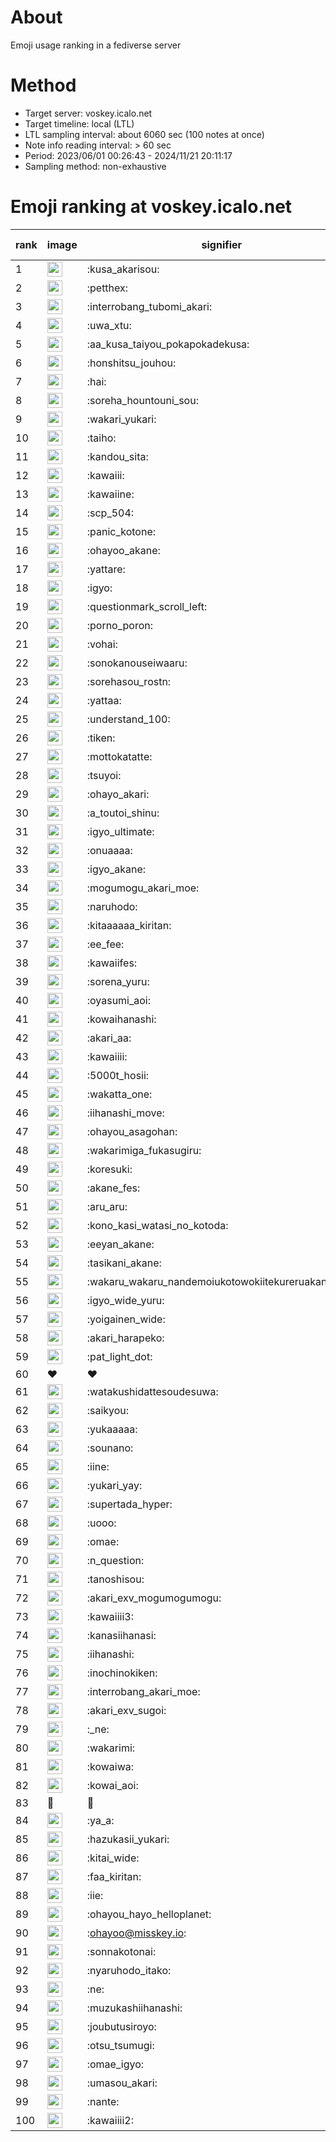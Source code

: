 # About
Emoji usage ranking in a fediverse server

# Method
- Target server: voskey.icalo.net
- Target timeline: local (LTL)
- LTL sampling interval: about 6060 sec (100 notes at once)
- Note info reading interval: > 60 sec
- Period: 2023/06/01 00:26:43 - 2024/11/21 20:11:17 
- Sampling method: non-exhaustive

# Emoji ranking at voskey.icalo.net

|rank|image|signifier|type|frequency score|
|----|----|----|----|----|
|1|<img height="24" src="https://voskey.icalo.net/emoji/kusa_akarisou.webp">|:kusa_akarisou:|custom|34719|
|2|<img height="24" src="https://voskey.icalo.net/emoji/petthex.webp">|:petthex:|custom|27330|
|3|<img height="24" src="https://voskey.icalo.net/emoji/interrobang_tubomi_akari.webp">|:interrobang_tubomi_akari:|custom|14229|
|4|<img height="24" src="https://voskey.icalo.net/emoji/uwa_xtu.webp">|:uwa_xtu:|custom|12475|
|5|<img height="24" src="https://voskey.icalo.net/emoji/aa_kusa_taiyou_pokapokadekusa.webp">|:aa_kusa_taiyou_pokapokadekusa:|custom|11186|
|6|<img height="24" src="https://voskey.icalo.net/emoji/honshitsu_jouhou.webp">|:honshitsu_jouhou:|custom|10039|
|7|<img height="24" src="https://voskey.icalo.net/emoji/hai.webp">|:hai:|custom|8568|
|8|<img height="24" src="https://voskey.icalo.net/emoji/soreha_hountouni_sou.webp">|:soreha_hountouni_sou:|custom|7434|
|9|<img height="24" src="https://voskey.icalo.net/emoji/wakari_yukari.webp">|:wakari_yukari:|custom|7117|
|10|<img height="24" src="https://voskey.icalo.net/emoji/taiho.webp">|:taiho:|custom|6933|
|11|<img height="24" src="https://voskey.icalo.net/emoji/kandou_sita.webp">|:kandou_sita:|custom|6734|
|12|<img height="24" src="https://voskey.icalo.net/emoji/kawaiii.webp">|:kawaiii:|custom|6547|
|13|<img height="24" src="https://voskey.icalo.net/emoji/kawaiine.webp">|:kawaiine:|custom|6107|
|14|<img height="24" src="https://voskey.icalo.net/emoji/scp_504.webp">|:scp_504:|custom|5961|
|15|<img height="24" src="https://voskey.icalo.net/emoji/panic_kotone.webp">|:panic_kotone:|custom|5333|
|16|<img height="24" src="https://voskey.icalo.net/emoji/ohayoo_akane.webp">|:ohayoo_akane:|custom|4895|
|17|<img height="24" src="https://voskey.icalo.net/emoji/yattare.webp">|:yattare:|custom|4890|
|18|<img height="24" src="https://voskey.icalo.net/emoji/igyo.webp">|:igyo:|custom|4841|
|19|<img height="24" src="https://voskey.icalo.net/emoji/questionmark_scroll_left.webp">|:questionmark_scroll_left:|custom|4727|
|20|<img height="24" src="https://voskey.icalo.net/emoji/porno_poron.webp">|:porno_poron:|custom|4525|
|21|<img height="24" src="https://voskey.icalo.net/emoji/vohai.webp">|:vohai:|custom|4367|
|22|<img height="24" src="https://voskey.icalo.net/emoji/sonokanouseiwaaru.webp">|:sonokanouseiwaaru:|custom|4356|
|23|<img height="24" src="https://voskey.icalo.net/emoji/sorehasou_rostn.webp">|:sorehasou_rostn:|custom|4301|
|24|<img height="24" src="https://voskey.icalo.net/emoji/yattaa.webp">|:yattaa:|custom|4031|
|25|<img height="24" src="https://voskey.icalo.net/emoji/understand_100.webp">|:understand_100:|custom|3812|
|26|<img height="24" src="https://voskey.icalo.net/emoji/tiken.webp">|:tiken:|custom|3763|
|27|<img height="24" src="https://voskey.icalo.net/emoji/mottokatatte.webp">|:mottokatatte:|custom|3717|
|28|<img height="24" src="https://voskey.icalo.net/emoji/tsuyoi.webp">|:tsuyoi:|custom|3710|
|29|<img height="24" src="https://voskey.icalo.net/emoji/ohayo_akari.webp">|:ohayo_akari:|custom|3635|
|30|<img height="24" src="https://voskey.icalo.net/emoji/a_toutoi_shinu.webp">|:a_toutoi_shinu:|custom|3535|
|31|<img height="24" src="https://voskey.icalo.net/emoji/igyo_ultimate.webp">|:igyo_ultimate:|custom|3318|
|32|<img height="24" src="https://voskey.icalo.net/emoji/onuaaaa.webp">|:onuaaaa:|custom|3266|
|33|<img height="24" src="https://voskey.icalo.net/emoji/igyo_akane.webp">|:igyo_akane:|custom|3056|
|34|<img height="24" src="https://voskey.icalo.net/emoji/mogumogu_akari_moe.webp">|:mogumogu_akari_moe:|custom|3027|
|35|<img height="24" src="https://voskey.icalo.net/emoji/naruhodo.webp">|:naruhodo:|custom|3000|
|36|<img height="24" src="https://voskey.icalo.net/emoji/kitaaaaaa_kiritan.webp">|:kitaaaaaa_kiritan:|custom|2999|
|37|<img height="24" src="https://voskey.icalo.net/emoji/ee_fee.webp">|:ee_fee:|custom|2963|
|38|<img height="24" src="https://voskey.icalo.net/emoji/kawaiifes.webp">|:kawaiifes:|custom|2897|
|39|<img height="24" src="https://voskey.icalo.net/emoji/sorena_yuru.webp">|:sorena_yuru:|custom|2871|
|40|<img height="24" src="https://voskey.icalo.net/emoji/oyasumi_aoi.webp">|:oyasumi_aoi:|custom|2825|
|41|<img height="24" src="https://voskey.icalo.net/emoji/kowaihanashi.webp">|:kowaihanashi:|custom|2802|
|42|<img height="24" src="https://voskey.icalo.net/emoji/akari_aa.webp">|:akari_aa:|custom|2652|
|43|<img height="24" src="https://voskey.icalo.net/emoji/kawaiiii.webp">|:kawaiiii:|custom|2633|
|44|<img height="24" src="https://voskey.icalo.net/emoji/5000t_hosii.webp">|:5000t_hosii:|custom|2620|
|45|<img height="24" src="https://voskey.icalo.net/emoji/wakatta_one.webp">|:wakatta_one:|custom|2536|
|46|<img height="24" src="https://voskey.icalo.net/emoji/iihanashi_move.webp">|:iihanashi_move:|custom|2516|
|47|<img height="24" src="https://voskey.icalo.net/emoji/ohayou_asagohan.webp">|:ohayou_asagohan:|custom|2495|
|48|<img height="24" src="https://voskey.icalo.net/emoji/wakarimiga_fukasugiru.webp">|:wakarimiga_fukasugiru:|custom|2488|
|49|<img height="24" src="https://voskey.icalo.net/emoji/koresuki.webp">|:koresuki:|custom|2486|
|50|<img height="24" src="https://voskey.icalo.net/emoji/akane_fes.webp">|:akane_fes:|custom|2463|
|51|<img height="24" src="https://voskey.icalo.net/emoji/aru_aru.webp">|:aru_aru:|custom|2447|
|52|<img height="24" src="https://voskey.icalo.net/emoji/kono_kasi_watasi_no_kotoda.webp">|:kono_kasi_watasi_no_kotoda:|custom|2378|
|53|<img height="24" src="https://voskey.icalo.net/emoji/eeyan_akane.webp">|:eeyan_akane:|custom|2378|
|54|<img height="24" src="https://voskey.icalo.net/emoji/tasikani_akane.webp">|:tasikani_akane:|custom|2358|
|55|<img height="24" src="https://voskey.icalo.net/emoji/wakaru_wakaru_nandemoiukotowokiitekureruakanetyan.webp">|:wakaru_wakaru_nandemoiukotowokiitekureruakanetyan:|custom|2275|
|56|<img height="24" src="https://voskey.icalo.net/emoji/igyo_wide_yuru.webp">|:igyo_wide_yuru:|custom|2242|
|57|<img height="24" src="https://voskey.icalo.net/emoji/yoigainen_wide.webp">|:yoigainen_wide:|custom|2238|
|58|<img height="24" src="https://voskey.icalo.net/emoji/akari_harapeko.webp">|:akari_harapeko:|custom|2235|
|59|<img height="24" src="https://voskey.icalo.net/emoji/pat_light_dot.webp">|:pat_light_dot:|custom|2234|
|60|❤|❤|unicode|2203|
|61|<img height="24" src="https://voskey.icalo.net/emoji/watakushidattesoudesuwa.webp">|:watakushidattesoudesuwa:|custom|2193|
|62|<img height="24" src="https://voskey.icalo.net/emoji/saikyou.webp">|:saikyou:|custom|2191|
|63|<img height="24" src="https://voskey.icalo.net/emoji/yukaaaaa.webp">|:yukaaaaa:|custom|2148|
|64|<img height="24" src="https://voskey.icalo.net/emoji/sounano.webp">|:sounano:|custom|2037|
|65|<img height="24" src="https://voskey.icalo.net/emoji/iine.webp">|:iine:|custom|1964|
|66|<img height="24" src="https://voskey.icalo.net/emoji/yukari_yay.webp">|:yukari_yay:|custom|1921|
|67|<img height="24" src="https://voskey.icalo.net/emoji/supertada_hyper.webp">|:supertada_hyper:|custom|1918|
|68|<img height="24" src="https://voskey.icalo.net/emoji/uooo.webp">|:uooo:|custom|1912|
|69|<img height="24" src="https://voskey.icalo.net/emoji/omae.webp">|:omae:|custom|1888|
|70|<img height="24" src="https://voskey.icalo.net/emoji/n_question.webp">|:n_question:|custom|1884|
|71|<img height="24" src="https://voskey.icalo.net/emoji/tanoshisou.webp">|:tanoshisou:|custom|1853|
|72|<img height="24" src="https://voskey.icalo.net/emoji/akari_exv_mogumogumogu.webp">|:akari_exv_mogumogumogu:|custom|1823|
|73|<img height="24" src="https://voskey.icalo.net/emoji/kawaiiii3.webp">|:kawaiiii3:|custom|1755|
|74|<img height="24" src="https://voskey.icalo.net/emoji/kanasiihanasi.webp">|:kanasiihanasi:|custom|1750|
|75|<img height="24" src="https://voskey.icalo.net/emoji/iihanashi.webp">|:iihanashi:|custom|1719|
|76|<img height="24" src="https://voskey.icalo.net/emoji/inochinokiken.webp">|:inochinokiken:|custom|1690|
|77|<img height="24" src="https://voskey.icalo.net/emoji/interrobang_akari_moe.webp">|:interrobang_akari_moe:|custom|1676|
|78|<img height="24" src="https://voskey.icalo.net/emoji/akari_exv_sugoi.webp">|:akari_exv_sugoi:|custom|1669|
|79|<img height="24" src="https://voskey.icalo.net/emoji/_ne.webp">|:_ne:|custom|1665|
|80|<img height="24" src="https://voskey.icalo.net/emoji/wakarimi.webp">|:wakarimi:|custom|1657|
|81|<img height="24" src="https://voskey.icalo.net/emoji/kowaiwa.webp">|:kowaiwa:|custom|1654|
|82|<img height="24" src="https://voskey.icalo.net/emoji/kowai_aoi.webp">|:kowai_aoi:|custom|1623|
|83|🤔|🤔|unicode|1618|
|84|<img height="24" src="https://voskey.icalo.net/emoji/ya_a.webp">|:ya_a:|custom|1601|
|85|<img height="24" src="https://voskey.icalo.net/emoji/hazukasii_yukari.webp">|:hazukasii_yukari:|custom|1599|
|86|<img height="24" src="https://voskey.icalo.net/emoji/kitai_wide.webp">|:kitai_wide:|custom|1597|
|87|<img height="24" src="https://voskey.icalo.net/emoji/faa_kiritan.webp">|:faa_kiritan:|custom|1568|
|88|<img height="24" src="https://voskey.icalo.net/emoji/iie.webp">|:iie:|custom|1562|
|89|<img height="24" src="https://voskey.icalo.net/emoji/ohayou_hayo_helloplanet.webp">|:ohayou_hayo_helloplanet:|custom|1541|
|90|<img height="24" src="https://voskey.icalo.net/emoji/ohayoo.webp">|:ohayoo@misskey.io:|custom|1509|
|91|<img height="24" src="https://voskey.icalo.net/emoji/sonnakotonai.webp">|:sonnakotonai:|custom|1503|
|92|<img height="24" src="https://voskey.icalo.net/emoji/nyaruhodo_itako.webp">|:nyaruhodo_itako:|custom|1497|
|93|<img height="24" src="https://voskey.icalo.net/emoji/ne.webp">|:ne:|custom|1474|
|94|<img height="24" src="https://voskey.icalo.net/emoji/muzukashiihanashi.webp">|:muzukashiihanashi:|custom|1442|
|95|<img height="24" src="https://voskey.icalo.net/emoji/joubutusiroyo.webp">|:joubutusiroyo:|custom|1436|
|96|<img height="24" src="https://voskey.icalo.net/emoji/otsu_tsumugi.webp">|:otsu_tsumugi:|custom|1406|
|97|<img height="24" src="https://voskey.icalo.net/emoji/omae_igyo.webp">|:omae_igyo:|custom|1372|
|98|<img height="24" src="https://voskey.icalo.net/emoji/umasou_akari.webp">|:umasou_akari:|custom|1346|
|99|<img height="24" src="https://voskey.icalo.net/emoji/nante.webp">|:nante:|custom|1336|
|100|<img height="24" src="https://voskey.icalo.net/emoji/kawaiiii2.webp">|:kawaiiii2:|custom|1330|
